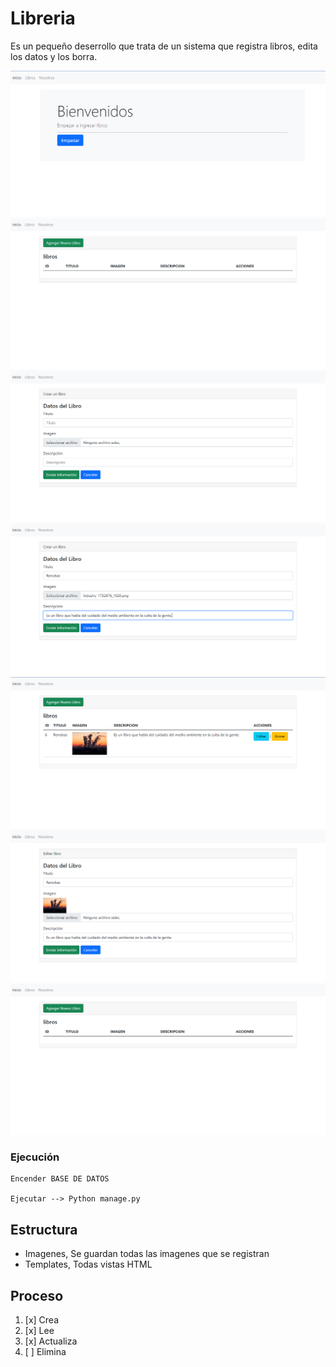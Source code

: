 # Libreria

Es un pequeño deserrollo que trata de un sistema que registra libros, edita los datos y los borra.


![](docs/view1.png)
![](docs/view2.png)
![](docs/view3.png)
![](docs/view4.png)
![](docs/view5.png)
![](docs/view6.png)
![](docs/view7.png)



### Ejecución

```
Encender BASE DE DATOS

Ejecutar --> Python manage.py
```

## Estructura

- Imagenes, Se guardan todas las imagenes que se registran
- Templates, Todas vistas HTML


## Proceso

1. [x] Crea
1. [x] Lee
1. [x] Actualiza
1. [ ] Elimina




